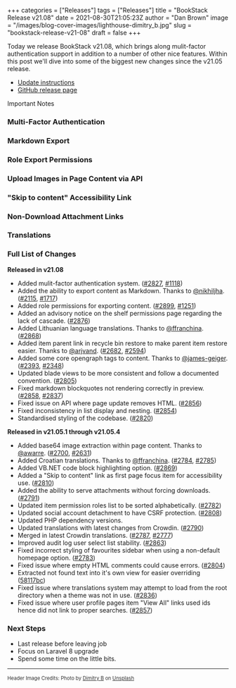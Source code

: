 +++
categories = ["Releases"]
tags = ["Releases"]
title = "BookStack Release v21.08"
date = 2021-08-30T21:05:23Z
author = "Dan Brown"
image = "/images/blog-cover-images/lighthouse-dimitry_b.jpg"
slug = "bookstack-release-v21-08"
draft = false
+++

Today we release BookStack v21.08, which brings along mulit-factor authentication support in addition to a
number of other nice features. Within this post we'll dive into some of the biggest new changes since the v21.05 release.

* [Update instructions](https://www.bookstackapp.com/docs/admin/updates)
* [GitHub release page](https://github.com/BookStackApp/BookStack/releases/tag/v21.08)


Important Notes


### Multi-Factor Authentication



### Markdown Export



### Role Export Permissions



### Upload Images in Page Content via API



### "Skip to content" Accessibility Link



### Non-Download Attachment Links



### Translations



### Full List of Changes

**Released in v21.08**

* Added mulit-factor authentication system. ([#2827](https://github.com/BookStackApp/BookStack/pull/2827), [#1118](https://github.com/BookStackApp/BookStack/issues/1118))
* Added the ability to export content as Markdown. Thanks to [@nikhiljha](https://github.com/BookStackApp/BookStack/pull/2115). ([#2115](https://github.com/BookStackApp/BookStack/pull/2115), [#1717](https://github.com/BookStackApp/BookStack/issues/1717))
* Added role permissions for exporting content. ([#2899](https://github.com/BookStackApp/BookStack/pull/2899), [#1251](https://github.com/BookStackApp/BookStack/issues/1251))
* Added an advisory notice on the shelf permissions page regarding the lack of cascade. ([#2876](https://github.com/BookStackApp/BookStack/issues/2876))
* Added Lithuanian language translations. Thanks to [@ffranchina](https://github.com/BookStackApp/BookStack/pull/2868). ([#2868](https://github.com/BookStackApp/BookStack/pull/2868))
* Added item parent link in recycle bin restore to make parent item restore easier. Thanks to [@arjvand](https://github.com/BookStackApp/BookStack/pull/2682). ([#2682](https://github.com/BookStackApp/BookStack/pull/2682), [#2594](https://github.com/BookStackApp/BookStack/issues/2594))
* Added some core opengraph tags to content. Thanks to [@james-geiger](https://github.com/BookStackApp/BookStack/pull/2393). ([#2393](https://github.com/BookStackApp/BookStack/pull/2393), [#2348](https://github.com/BookStackApp/BookStack/issues/2348))
* Updated blade views to be more consistent and follow a documented convention. ([#2805](https://github.com/BookStackApp/BookStack/issues/2805))
* Fixed markdown blockquotes not rendering correctly in preview. ([#2858](https://github.com/BookStackApp/BookStack/issues/2858), [#2837](https://github.com/BookStackApp/BookStack/issues/2837))
* Fixed issue on API where page update removes HTML. ([#2856](https://github.com/BookStackApp/BookStack/issues/2856))
* Fixed inconsistency in list display and nesting. ([#2854](https://github.com/BookStackApp/BookStack/issues/2854))
* Standardised styling of the codebase. ([#2820](https://github.com/BookStackApp/BookStack/pull/2820))

**Released in v21.05.1 through v21.05.4**

* Added base64 image extraction within page content. Thanks to [@awarre](https://github.com/BookStackApp/BookStack/pull/2700). ([#2700](https://github.com/BookStackApp/BookStack/pull/2700), [#2631](https://github.com/BookStackApp/BookStack/issues/2631))
* Added Croatian translations. Thanks to [@ffranchina](https://github.com/BookStackApp/BookStack/pull/2784). ([#2784](https://github.com/BookStackApp/BookStack/pull/2784), [#2785](https://github.com/BookStackApp/BookStack/pull/2785))
* Added VB.NET code block highlighting option. ([#2869](https://github.com/BookStackApp/BookStack/issues/2869))
* Added a "Skip to content" link as first page focus item for accessibility use. ([#2810](https://github.com/BookStackApp/BookStack/issues/2810))
* Added the ability to serve attachments without forcing downloads. ([#2791](https://github.com/BookStackApp/BookStack/pull/2791))
* Updated item permission roles list to be sorted alphabetically. ([#2782](https://github.com/BookStackApp/BookStack/issues/2782))
* Updated social account detachment to have CSRF protection. ([#2808](https://github.com/BookStackApp/BookStack/issues/2808))
* Updated PHP dependency versions.
* Updated translations with latest changes from Crowdin. ([#2790](https://github.com/BookStackApp/BookStack/pull/2790))
* Merged in latest Crowdin translations. ([#2787](https://github.com/BookStackApp/BookStack/pull/2787), [#2777](https://github.com/BookStackApp/BookStack/pull/2777))
* Improved audit log user select list stability. ([#2863](https://github.com/BookStackApp/BookStack/issues/2863))
* Fixed incorrect styling of favourites sidebar when using a non-default homepage option. ([#2783](https://github.com/BookStackApp/BookStack/issues/2783))
* Fixed issue where empty HTML comments could cause errors. ([#2804](https://github.com/BookStackApp/BookStack/issues/2804))
* Extracted not found text into it's own view for easier overriding ([58117bc](https://github.com/BookStackApp/BookStack/commit/58117bcf2d91b72620de3e34b0daa705da519f5e))
* Fixed issue where translations system may attempt to load from the root directory when a theme was not in use. ([#2836](https://github.com/BookStackApp/BookStack/issues/2836))
* Fixed issue where user profile pages item "View All" links used ids hence did not link to proper searches. ([#2857](https://github.com/BookStackApp/BookStack/issues/2857))


### Next Steps

- Last release before leaving job
- Focus on Laravel 8 upgrade
- Spend some time on the little bits.

----

<span style="font-size: 0.8em;opacity:0.9;">Header Image Credits: <span>Photo by <a href="https://unsplash.com/@dimitry_b?utm_source=unsplash&amp;utm_medium=referral&amp;utm_content=creditCopyText">Dimitry B</a> on <a href="https://unsplash.com/?utm_source=unsplash&amp;utm_medium=referral&amp;utm_content=creditCopyText">Unsplash</a></span></span>